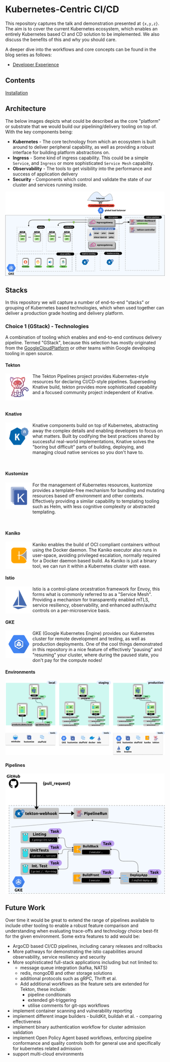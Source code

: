 # Kubernetes-Centric CI/CD

This repository captures the talk and demonstration presented at `{x,y,z}`. The aim is to cover the current Kubernetes ecosystem, which enables an entirely Kubernetes based CI and CD solution to be implemented. We also discuss the benefits of this and why you should care.

A deeper dive into the workflows and core concepts can be found in the blog series as follows:

* [Developer Experience](https://benebsworth.com/kubernetes-cicd-part-1/)

## Contents

[Installation](./docs/install.md)

## Architecture

The below images depicts what could be described as the core "platform" or substrate that we would build our pipelining/delivery tooling on top of. With the key components being:

* **Kubernetes** - The core technology from which an ecosystem is built around to deliver peripheral capability, as well as providing a robust interface for building platform abstractions on.
* **Ingress** - Some kind of ingress capability. This could be a simple `Service`, and `Ingress` or more sophisticated `Service Mesh` capability.
* **Observability** - The tools to get visibility into the performance and success of application delivery
* **Security** - Components which control and validate the state of our cluster and services running inside.

![architecture](docs/assets/architecture.png)

## Stacks

In this repository we will capture a number of end-to-end "stacks" or grouping of Kubernetes based technologies, which when used together can deliver a production grade hosting and delivery platform.

### Choice 1 (GStack) - Technologies

A combination of tooling which enables and end-to-end continuos delivery pipeline. Termed "GStack", because this selection has mostly originated from the [GoogleCloudPlatform](https://github.com/GoogleCloudPlatform) or other teams within Google developing tooling in open source.

#### Tekton

<img width=86 height=86 align="left" src="docs/assets/tekton.png">

The Tekton Pipelines project provides Kubernetes-style resources for declaring CI/CD-style pipelines. Superseding Knative build, tekton provides more sophisticated capability and a focused community project independent of Knative.

&nbsp;

#### Knative

<img width=86 height=86 align="left" src="docs/assets/knative.png">

Knative components build on top of Kubernetes, abstracting away the complex details and enabling developers to focus on what matters. Built by codifying the best practices shared by successful real-world implementations, Knative solves the "boring but difficult" parts of building, deploying, and managing cloud native services so you don't have to.

&nbsp;

#### Kustomize

<img width=86 height=86 align="left" src="docs/assets/kustomize.png">

For the management of Kubernetes resources, kustomize provides a template-free mechanism for bundling and mutating resources based off environment and other contexts. Effectively providing a similar capability to templating tooling such as Helm, with less cognitive complexity or abstracted templating.

&nbsp;

#### Kaniko

<img width=86 height=86 align="left" src="docs/assets/kaniko.png">

Kaniko enables the build of OCI compliant containers without using the Docker daemon. The Kaniko executor also runs in user-space, avoiding privileged escalation, normally required for a Docker daemon based build. As Kaniko is just a binary tool, we can run it within a Kubernetes cluster with ease.

#### Istio

<img width=86 height=86 align="left" src="docs/assets/istio.png"> 

Istio is a control-plane orcestration framework for Envoy, this forms what is commonly referred to as a "Service Mesh". Providing a mechanism for transparently enabled mTLS, service resiliency, observability, and enhanced authn/authz controls on a per-microservice basis.

#### GKE

<img width=86 height=86 align="left" src="docs/assets/gke.png"> 

GKE (Google Kubernetes Engine) provides our Kubernetes cluster for remote development and testing, as well as production deployments. One of the cool things demonstrated in this repository in a nice feature of effectively "pausing" and "resuming" your cluster, where during the paused state, you don't pay for the compute nodes!

#### Environments

![environments](./docs/assets/environments.png)

#### Pipelines

![pipelines](./docs/assets/pipelines-tekton.png)

## Future Work

Over time it would be great to extend the range of pipelines available to include other tooling to enable a robust feature comparison and understanding when evaluating trace-offs and technology choice best-fit for the given environment. Some extra features to add would be:

* ArgoCD based CI/CD pipelines, including canary releases and rollbacks
* More pathways for demonstrating the istio capabilities around observability, service resiliency and security
* More sophisticated full-stack applications including but not limited to:
  * message queue integration (kafka, NATS)
  * redis, mongoDB and other storage solutions
  * additional protocols such as gRPC, Thrift et al.
  * Add additional workflows as the feature sets are extended for Tekton, these include:
    * pipeline conditionals
    * extended git-triggering
    * utilise comments for git-ops workflows
* implement container scanning and vulnerability reporting
* implement different image builders - buildKit, buildah et al.  - comparing effectiveness
* implement binary authentication workflow for cluster admission validation
* implement Open Policy Agent based workflows, enforcing pipeline conformance and quality controls both for general use and specifically for kubernetes related admission
* support multi-cloud environments
